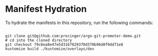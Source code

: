 
# Manifest Hydration

To hydrate the manifests in this repository, run the following commands:

```shell

git clone git@github.com:procinger/argo-git-promoter-demo.git
# cd into the cloned directory
git checkout 79c6ea8e47e5d3167829370d370b96d0f9dd71e8
kustomize build ./kustomize/overlays/dev
```